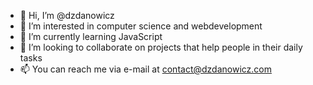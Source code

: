 - 👋 Hi, I’m @dzdanowicz
- 👀 I’m interested in computer science and webdevelopment
- 🌱 I’m currently learning JavaScript
- 💞️ I’m looking to collaborate on projects that help people in their daily tasks
- 📫 You can reach me via e-mail at contact@dzdanowicz.com

<!---
dzdanowicz/dzdanowicz is a ✨ special ✨ repository because its `README.md` (this file) appears on your GitHub profile.
You can click the Preview link to take a look at your changes.
--->
